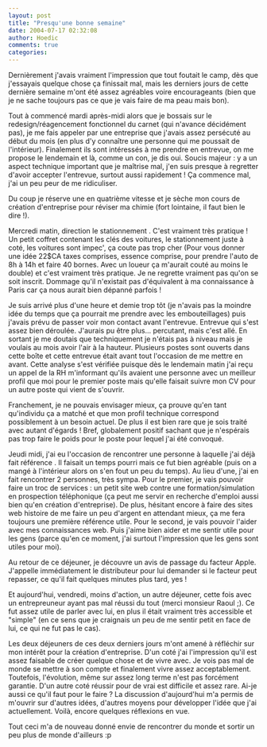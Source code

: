 ```yaml
---
layout: post
title: "Presqu'une bonne semaine"
date: 2004-07-17 02:32:08
author: Hoedic
comments: true
categories: 
---
```



Dernièrement j'avais vraiment l'impression que tout foutait le camp, dès que j'essayais quelque chose ça finissait mal, mais les derniers jours de cette dernière semaine m'ont été assez agréables voire encourageants (bien que je ne sache toujours pas ce que je vais faire de ma peau mais bon).

Tout à commencé mardi après-midi alors que je bossais sur le redesign/réagencement fonctionnel du carnet (qui n'avance décidément pas), je me fais appeler par une entreprise que j'avais assez persécuté au début du mois (en plus d'y connaître une personne qui me poussait de l'intérieur). Finalement ils sont intéressés à me prendre en entrevue, on me propose le lendemain et là, comme un con, je dis oui. Soucis majeur : y a un aspect technique important que je maîtrise mal, j'en suis presque à regretter d'avoir accepter l'entrevue, surtout aussi rapidement ! Ça commence mal, j'ai un peu peur de me ridiculiser.

Du coup je réserve une  en quatrième vitesse et je sèche mon cours de création d'entreprise pour réviser ma chimie (fort lointaine, il faut bien le dire !).

Mercredi matin, direction le stationnement . C'est vraiment très pratique ! Un petit coffret contenant les clés des voitures, le stationnement juste à coté, les voitures sont impec', ça coute pas trop cher (Pour vous donner une idée 22$CA taxes comprises, essence comprise, pour prendre l'auto de 8h à 14h et faire 40 bornes. Avec un loueur ça m'aurait couté au moins le double) et c'est vraiment très pratique. Je ne regrette vraiment pas qu'on se soit inscrit. Dommage qu'il n'existait pas d'équivalent à ma connaissance à Paris car ça nous aurait bien dépanné parfois !

Je suis arrivé plus d'une heure et demie trop tôt (je n'avais pas la moindre idée du temps que ça pourrait me prendre avec les embouteillages) puis j'avais prévu de passer voir mon contact avant l'entrevue. Entrevue qui s'est assez bien déroulée. J'aurais pu être plus... percutant, mais c'est allé. En sortant je me doutais que techniquement je n'étais pas à niveau mais je voulais au mois avoir l'air à la hauteur. Plusieurs postes sont ouverts dans cette boîte et cette entrevue était avant tout l'occasion de me mettre en avant. Cette analyse s'est vérifiée puisque dès le lendemain matin j'ai reçu un appel de la RH m'informant qu'ils avaient une personne avec un meilleur profil que moi pour le premier poste mais qu'elle faisait suivre mon CV pour un autre poste qui vient de s'ouvrir.

Franchement, je ne pouvais envisager mieux, ça prouve qu'en tant qu'individu ça a matché et que mon profil technique correspond possiblement à un besoin actuel. De plus il est bien rare que je sois traité avec autant d'égards ! Bref, globalement positif sachant que je n'espérais pas trop faire le poids pour le poste pour lequel j'ai été convoqué.

Jeudi midi, j'ai eu l'occasion de rencontrer une personne à laquelle j'ai déjà fait référence . Il faisait un temps pourri mais ce fut bien agréable (puis on a mangé à l'intérieur alors on s'en fout un peu du temps). Au lieu d'une, j'ai en fait rencontrer 2 personnes, très sympa. Pour le premier, je vais pouvoir faire un troc de services : un petit site web contre une formation/simulation en prospection téléphonique (ça peut me servir en recherche d'emploi aussi bien qu'en création d'entreprise). De plus, hésitant encore à faire des sites web histoire de me faire un peu d'argent en attendant mieux, ça me fera toujours une première référence utile. Pour le second, je vais pouvoir l'aider avec mes connaissances web. Puis j'aime bien aider et me sentir utile pour les gens (parce qu'en ce moment, j'ai surtout l'impression que les gens sont utiles pour moi).

Au retour de ce déjeuner, je découvre un avis de passage du facteur Apple. J'appelle immédiatement le distributeur pour lui demander si le facteur peut repasser, ce qu'il fait quelques minutes plus tard, yes !

Et aujourd'hui, vendredi, moins d'action, un autre déjeuner, cette fois avec un entrepreuneur ayant pas mal réussi du tout (merci monsieur Raoul ;). Ce fut assez utile de parler avec lui, en plus il était vraiment très accessible et "simple" (en ce sens que je craignais un peu de me sentir petit en face de lui, ce qui ne fut pas le cas).

Les deux déjeuners de ces deux derniers jours m'ont amené à réfléchir sur mon intérêt pour la création d'entreprise. D'un coté j'ai l'impression qu'il est assez faisable de créer quelque chose et de vivre avec. Je vois pas mal de monde se mettre à son compte et finalement vivre assez acceptablement. Toutefois, l'évolution, même sur assez long terme n'est pas forcément garantie. D'un autre coté réussir pour de vrai est difficile et assez rare. Ai-je aussi ce qu'il faut pour le faire ? La discussion d'aujourd'hui m'a permis de m'ouvrir sur d'autres idées, d'autres moyens pour développer l'idée que j'ai actuellement. Voilà, encore quelques réflexions en vue.

Tout ceci m'a de nouveau donné envie de rencontrer du monde et sortir un peu plus de monde d'ailleurs :p